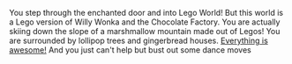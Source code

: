 You step through the enchanted door and into Lego World!
But this world is a Lego version of Willy Wonka and the Chocolate Factory.
You are actually skiing down the slope of a marshmallow mountain made out of Legos!
You are surrounded by lollipop trees and gingerbread houses.
[Everything is awesome!](https://youtu.be/etzMjoH0rJw)
And you just can't help but bust out some dance moves